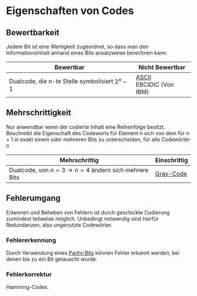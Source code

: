 # Eigenschaften von Codes
## Bewertbarkeit
Jedem Bit ist eine Wertigkeit zugeordnet, so dass man den Informationsinhalt anhand eines Bits ansatzweise berechnen kann.

| Bewertbar                                        | Nicht Bewertbar                                                                                                |
| ------------------------------------------------ | -------------------------------------------------------------------------------------------------------------- |
| Dualcode, die $n$-te Stelle symbolisiert $2^n-1$ | [ASCII](https://de.wikipedia.org/wiki/American_Standard_Code_for_Information_Interchange)<br>EBCIDIC (Von IBM) |

## Mehrschrittigkeit
Nur anwendbar wenn der codierte Inhalt eine Reihenfolge besitzt.
Beschreibt die Eigenschaft des Codeworts für Element $n$ sich von dem für $n+1$ in exakt einem oder mehreren Bits zu unterscheiden, für alle Codewörter $n$

| Mehrschrittig                                                | Einschrittig                                         |
| ------------------------------------------------------------ | ---------------------------------------------------- |
| Dualcode, von $n=3 \rightarrow n=4$ ändern sich mehrere Bits | [Gray-Code](https://de.wikipedia.org/wiki/Gray-Code) |

## Fehlerumgang
Erkennen und Beheben von Fehlern ist durch geschickte Codierung zumindest teilweise möglich. Unbedingt notwendig sind hierfür Redundanzen, also ungenutzte Codewörter.

### Fehlererkennung
Durch Verwendung eines [Parity-Bits](DigitaltechnischeBegriffe.md#Parity) können Fehler erkannt werden, bei denen bis zu ein Bit getauscht wurde.

### Fehlerkorrektur
Hamming-Codes.
